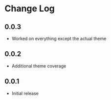 # Change Log
## 0.0.3
- Worked on everything except the actual theme

## 0.0.2
- Additional theme coverage

## 0.0.1
- Initial release